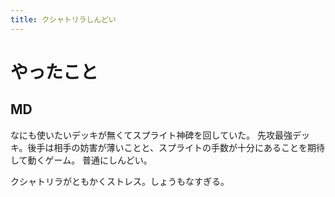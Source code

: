 ```yaml
---
title: クシャトリラしんどい
---
```


# やったこと

## MD

なにも使いたいデッキが無くてスプライト神碑を回していた。
先攻最強デッキ。後手は相手の妨害が薄いことと、スプライトの手数が十分にあることを期待して動くゲーム。
普通にしんどい。

クシャトリラがともかくストレス。しょうもなすぎる。
